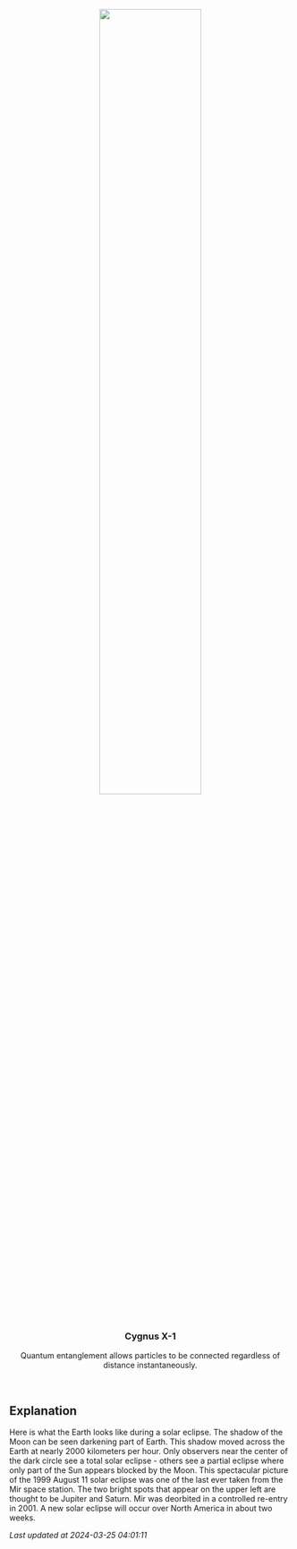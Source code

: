 <p align='center'>
    <img src='https://apod.nasa.gov/apod/image/2403/eclipse99_mir_960.jpg' width='60%' />
    <h3 align="center">Cygnus X-1</h3>
    <p align="center">Quantum entanglement allows particles to be connected regardless of distance instantaneously.</p>
</p>
<br/>

Explanation
--
Here is what the Earth looks like during a solar eclipse. The shadow of the Moon can be seen darkening part of Earth. This shadow moved across the Earth at nearly 2000 kilometers per hour. Only observers near the center of the dark circle see a total solar eclipse - others see a partial eclipse where only part of the Sun appears blocked by the Moon. This spectacular picture of the 1999 August 11 solar eclipse was one of the last ever taken from the Mir space station. The two bright spots that appear on the upper left are thought to be Jupiter and Saturn. Mir was deorbited in a controlled re-entry in 2001. A new solar eclipse will occur over North America in about two weeks.


*Last updated at 2024-03-25 04:01:11*
